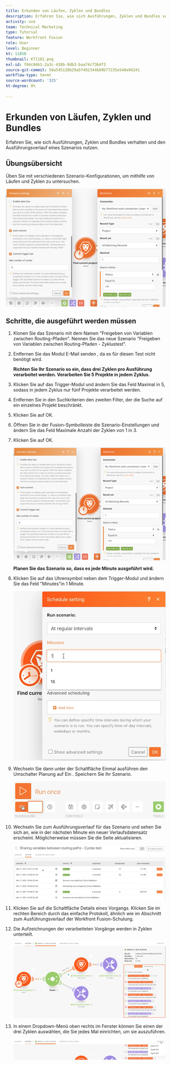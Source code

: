 ```yaml
---
title: Erkunden von Läufen, Zyklen und Bundles
description: Erfahren Sie, wie sich Ausführungen, Zyklen und Bundles verhalten und den Ausführungsverlauf eines Szenarios nutzen.
activity: use
team: Technical Marketing
type: Tutorial
feature: Workfront Fusion
role: User
level: Beginner
kt: 11050
thumbnail: KT1101.png
exl-id: f04c84b1-2a3c-418b-9db3-baa74cf364f3
source-git-commit: 58a545120b29a5f492344b89b77235e548e94241
workflow-type: tm+mt
source-wordcount: '325'
ht-degree: 0%

---
```


# Erkunden von Läufen, Zyklen und Bundles

Erfahren Sie, wie sich Ausführungen, Zyklen und Bundles verhalten und den Ausführungsverlauf eines Szenarios nutzen.

## Übungsübersicht

Üben Sie mit verschiedenen Szenario-Konfigurationen, um mithilfe von Läufen und Zyklen zu untersuchen.

![Analyse von Ausführungszyklen und -paketen Bild 1](../12-exercises/assets/exploring-runs-cycles-and-bundles-walkthrough-1.png)

## Schritte, die ausgeführt werden müssen

1. Klonen Sie das Szenario mit dem Namen &quot;Freigeben von Variablen zwischen Routing-Pfaden&quot;. Nennen Sie das neue Szenario &quot;Freigeben von Variablen zwischen Routing-Pfaden - Zyklustest&quot;.
1. Entfernen Sie das Modul E-Mail senden , da es für diesen Test nicht benötigt wird.

   **Richten Sie Ihr Szenario so ein, dass drei Zyklen pro Ausführung verarbeitet werden. Verarbeiten Sie 5 Projekte in jedem Zyklus.**

1. Klicken Sie auf das Trigger-Modul und ändern Sie das Feld Maximal in 5, sodass in jedem Zyklus nur fünf Projekte verarbeitet werden.
1. Entfernen Sie in den Suchkriterien den zweiten Filter, der die Suche auf ein einzelnes Projekt beschränkt.
1. Klicken Sie auf OK.

1. Öffnen Sie in der Fusion-Symbolleiste die Szenario-Einstellungen und ändern Sie das Feld Maximale Anzahl der Zyklen von 1 in 3.
1. Klicken Sie auf OK.

   ![Analyse von Ausführungszyklen und -paketen Bild 1](../12-exercises/assets/exploring-runs-cycles-and-bundles-walkthrough-1.png)


   **Planen Sie das Szenario so, dass es jede Minute ausgeführt wird.**

1. Klicken Sie auf das Uhrensymbol neben dem Trigger-Modul und ändern Sie das Feld &quot;Minutes&quot;in 1 Minute.

   ![Analyse von Ausführungszyklen und -paketen Bild 2](../12-exercises/assets/exploring-runs-cycles-and-bundles-walkthrough-2.png)

1. Wechseln Sie dann unter der Schaltfläche Einmal ausführen den Umschalter Planung auf Ein . Speichern Sie Ihr Szenario.

   ![Analyse von Ausführungszyklen und -paketen Bild 3](../12-exercises/assets/exploring-runs-cycles-and-bundles-walkthrough-3.png)

1. Wechseln Sie zum Ausführungsverlauf für das Szenario und sehen Sie sich an, wie in der nächsten Minute ein neuer Verlaufsdatensatz erscheint. Möglicherweise müssen Sie die Seite aktualisieren.

   ![Analyse von Ausführungszyklen und -paketen Bild 1](../12-exercises/assets/exploring-runs-cycles-and-bundles-walkthrough-4.png)

1. Klicken Sie auf die Schaltfläche Details eines Vorgangs. Klicken Sie im rechten Bereich durch das einfache Protokoll, ähnlich wie im Abschnitt zum Ausführungsverlauf der Workfront Fusion-Schulung.
1. Die Aufzeichnungen der verarbeiteten Vorgänge werden in Zyklen unterteilt.

   ![Analyse von Ausführungszyklen und Bundles Bild 5](../12-exercises/assets/exploring-runs-cycles-and-bundles-walkthrough-5.png)

1. In einem Dropdown-Menü oben rechts im Fenster können Sie einen der drei Zyklen auswählen, die Sie jedes Mal einrichten, um sie auszuführen.

   ![Analyse von Ausführungszyklen und Bundles Bild 6](../12-exercises/assets/exploring-runs-cycles-and-bundles-walkthrough-6.png)
